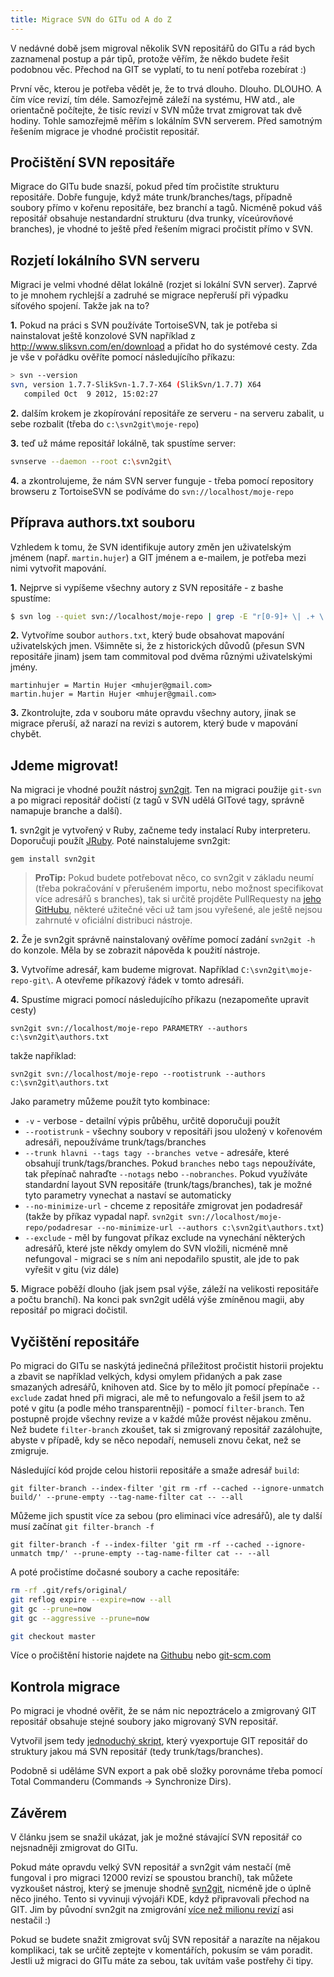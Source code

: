 ```yaml
---
title: Migrace SVN do GITu od A do Z
---
```


V nedávné době jsem migroval několik SVN repositářů do GITu a rád bych zaznamenal postup a pár tipů, protože věřím, že někdo budete řešit podobnou věc. Přechod na GIT se vyplatí, to tu není potřeba rozebírat :)

První věc, kterou je potřeba vědět je, že to trvá dlouho. Dlouho. DLOUHO. A čím více revizí, tím déle. Samozřejmě záleží na systému, HW atd., ale orientačně počítejte, že tisíc revizí v SVN může trvat zmigrovat tak dvě hodiny. Tohle samozřejmě měřím s lokálním SVN serverem. Před samotným řešením migrace je vhodné pročistit repositář.

## Pročištění SVN repositáře
Migrace do GITu bude snazší, pokud před tím pročistíte strukturu repositáře. Dobře funguje, když máte trunk/branches/tags, případně soubory přímo v kořenu repositáře, bez branchí a tagů. Nicméně pokud váš repositář obsahuje nestandardní strukturu (dva trunky, víceúrovňové branches), je vhodné to ještě před řešením migraci pročistit přímo v SVN.

## Rozjetí lokálního SVN serveru
Migraci je velmi vhodné dělat lokálně (rozjet si lokální SVN server). Zaprvé to je mnohem rychlejší a zadruhé se migrace nepřeruší při výpadku síťového spojení. Takže jak na to?

**1.** Pokud na práci s SVN používáte TortoiseSVN, tak je potřeba si nainstalovat ještě konzolové SVN například z http://www.sliksvn.com/en/download a přidat ho do systémové cesty. Zda je vše v pořádku ověříte pomocí následujícího příkazu:
~~~bash
> svn --version
svn, version 1.7.7-SlikSvn-1.7.7-X64 (SlikSvn/1.7.7) X64 
   compiled Oct  9 2012, 15:02:27
~~~

**2.** dalším krokem je zkopírování repositáře ze serveru - na serveru zabalit, u sebe rozbalit (třeba do `c:\svn2git\moje-repo`)

**3.** teď už máme repositář lokálně, tak spustíme server:
~~~bash
svnserve --daemon --root c:\svn2git\
~~~

**4.** a zkontrolujeme, že nám SVN server funguje - třeba pomocí repository browseru z TortoiseSVN se podíváme do `svn://localhost/moje-repo`


## Příprava authors.txt souboru
Vzhledem k tomu, že SVN identifikuje autory změn jen uživatelským jménem (např. `martin.hujer`) a GIT jménem a e-mailem, je potřeba mezi nimi vytvořit mapování.

**1.** Nejprve si vypíšeme všechny autory z SVN repositáře - z bashe spustíme:
~~~bash
$ svn log --quiet svn://localhost/moje-repo | grep -E "r[0-9]+ \| .+ \|" | awk '{print $3}' | sort | uniq
~~~

**2.** Vytvoříme soubor `authors.txt`, který bude obsahovat mapování uživatelských jmen. Všimněte si, že z historických důvodů (přesun SVN repositáře jinam) jsem tam commitoval pod dvěma různými uživatelskými jmény.
~~~
martinhujer = Martin Hujer <mhujer@gmail.com>
martin.hujer = Martin Hujer <mhujer@gmail.com>
~~~

**3.** Zkontrolujte, zda v souboru máte opravdu všechny autory, jinak se migrace přeruší, až narazí na revizi s autorem, který bude v mapování chybět.


## Jdeme migrovat!
Na migraci je vhodné použít nástroj [svn2git](https://github.com/nirvdrum/svn2git). Ten na migraci použije `git-svn` a po migraci repositář dočistí (z tagů v SVN udělá GITové tagy, správně namapuje branche a další).

**1.** svn2git je vytvořený v Ruby, začneme tedy instalací Ruby interpreteru. Doporučuji použít [JRuby](http://jruby.org/). Poté nainstalujeme svn2git:

`gem install svn2git`

> **ProTip:** Pokud budete potřebovat něco, co svn2git v základu neumí (třeba pokračování v přerušeném importu, nebo možnost specifikovat více adresářů s branches), tak si určitě projděte PullRequesty na [jeho GitHubu](https://github.com/nirvdrum/svn2git/pulls), některé užitečné věci už tam jsou vyřešené, ale ještě nejsou zahrnuté v oficiální distribuci nástroje.

**2.** Že je svn2git správně nainstalovaný ověříme pomocí zadání `svn2git -h` do konzole. Měla by se zobrazit nápověda k použití nástroje.

**3.** Vytvoříme adresář, kam budeme migrovat. Například `C:\svn2git\moje-repo-git\`. A otevřeme příkazový řádek v tomto adresáři.

**4.** Spustíme migraci pomocí následujícího příkazu (nezapomeňte upravit cesty)

`svn2git svn://localhost/moje-repo PARAMETRY --authors c:\svn2git\authors.txt`

takže například:

`svn2git svn://localhost/moje-repo --rootistrunk --authors c:\svn2git\authors.txt`

Jako parametry můžeme použít tyto kombinace:

- `-v` - verbose - detailní výpis průběhu, určitě doporučuji použít
- `--rootistrunk` - všechny soubory v repositáři jsou uložený v kořenovém adresáři, nepoužíváme trunk/tags/branches
- `--trunk hlavni --tags tagy --branches vetve` - adresáře, které obsahují trunk/tags/branches. Pokud `branches` nebo `tags` nepoužíváte, tak přepínač nahraďte `--notags` nebo `--nobranches`. Pokud využíváte standardní layout SVN repositáře (trunk/tags/branches), tak je možné tyto parametry vynechat a nastaví se automaticky
- `--no-minimize-url` - chceme z repositáře zmigrovat jen podadresář (takže by příkaz vypadal např. `svn2git svn://localhost/moje-repo/podadresar --no-minimize-url --authors c:\svn2git\authors.txt`)
- `--exclude` - měl by fungovat příkaz exclude na vynechání některých adresářů, které jste někdy omylem do SVN vložili, nicméně mně nefungoval - migraci se s ním ani nepodařilo spustit, ale jde to pak vyřešit v gitu (viz dále)

**5.** Migrace poběží dlouho (jak jsem psal výše, záleží na velikosti repositáře a počtu branchí). Na konci pak svn2git udělá výše zmíněnou magii, aby repositář po migraci dočistil.


## Vyčištění repositáře
Po migraci do GITu se naskýtá jedinečná příležitost pročistit historii projektu a zbavit se například velkých, kdysi omylem přidaných a pak zase smazaných adresářů, knihoven atd.
Sice by to mělo jít pomocí přepínače `--exclude` zadat hned při migraci, ale mě to nefungovalo a řešil jsem to až poté v gitu (a podle mého transparentněji) - pomocí `filter-branch`. Ten postupně projde všechny revize a v každé může provést nějakou změnu. Než budete `filter-branch` zkoušet, tak si zmigrovaný repositář zazálohujte, abyste v případě, kdy se něco nepodaří, nemuseli znovu čekat, než se zmigruje.

Následující kód projde celou historii repositáře a smaže adresář `build`:

`git filter-branch --index-filter 'git rm -rf --cached --ignore-unmatch build/' --prune-empty --tag-name-filter cat -- --all`

Můžeme jich spustit více za sebou (pro eliminaci více adresářů), ale ty další musí začínat `git filter-branch -f`

`git filter-branch -f --index-filter 'git rm -rf --cached --ignore-unmatch tmp/' --prune-empty --tag-name-filter cat -- --all`

A poté pročistíme dočasné soubory a cache repositáře:

~~~bash
rm -rf .git/refs/original/
git reflog expire --expire=now --all
git gc --prune=now
git gc --aggressive --prune=now

git checkout master
~~~

Více o pročištění historie najdete na [Githubu](https://help.github.com/articles/remove-sensitive-data/) nebo [git-scm.com](https://git-scm.com/book/en/v2/Git-Tools-Rewriting-History)

## Kontrola migrace
Po migraci je vhodné ověřit, že se nám nic nepoztrácelo a zmigrovaný GIT repositář obsahuje stejné soubory jako migrovaný SVN repositář.

Vytvořil jsem tedy [jednoduchý skript](https://gist.github.com/mhujer/4512118), který vyexportuje GIT repositář do struktury jakou má SVN repositář (tedy trunk/tags/branches).

Podobně si uděláme SVN export a pak obě složky porovnáme třeba pomocí Total Commanderu (Commands -> Synchronize Dirs).


## Závěrem
V článku jsem se snažil ukázat, jak je možné stávající SVN repositář co nejsnadněji zmigrovat do GITu.

Pokud máte opravdu velký SVN repositář a svn2git vám nestačí (mě fungoval i pro migraci 12000 revizí se spoustou branchí), tak můžete vyzkoušet nástroj, který se jmenuje shodně [svn2git](https://techbase.kde.org/Projects/MoveToGit/UsingSvn2Git), nicméně jde o úplně něco jiného. Tento si vyvinuji vývojáři KDE, když připravovali přechod na GIT. Jim by původní svn2git na zmigrování [více než milionu revizí](https://dot.kde.org/2009/07/20/kde-reaches-1000000-commits-its-subversion-repository) asi nestačil :)

Pokud se budete snažit zmigrovat svůj SVN repositář a narazíte na nějakou komplikaci, tak se určitě zeptejte v komentářích, pokusím se vám poradit. Jestli už migraci do GITu máte za sebou, tak uvítám vaše postřehy či tipy.
